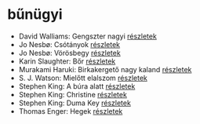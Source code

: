 # bűnügyi

- David Walliams: Gengszter nagyi [részletek](_details/David%20Walliams.md#id_1218)
- Jo Nesbø: Csótányok [részletek](_details/Jo%20Nesb%C3%B8.md#id_577)
- Jo Nesbø: Vörösbegy [részletek](_details/Jo%20Nesb%C3%B8.md#id_1742)
- Karin Slaughter: Bőr [részletek](_details/Karin%20Slaughter.md#id_599)
- Murakami Haruki: Birkakergető nagy kaland [részletek](_details/Murakami%20Haruki.md#id_526)
- S. J. Watson: Mielőtt elalszom [részletek](_details/S.%20J.%20Watson.md#id_994)
- Stephen King: A búra alatt [részletek](_details/Stephen%20King.md#id_557)
- Stephen King: Christine [részletek](_details/Stephen%20King.md#id_551)
- Stephen King: Duma Key [részletek](_details/Stephen%20King.md#id_554)
- Thomas Enger: Hegek [részletek](_details/Thomas%20Enger.md#id_617)